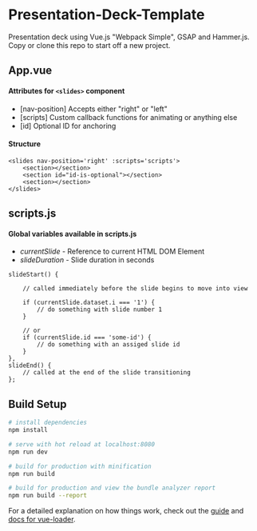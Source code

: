 # Presentation-Deck-Template
Presentation deck using Vue.js "Webpack Simple", GSAP and Hammer.js. Copy or clone this repo to start off a new project.

## App.vue
#### Attributes for ```<slides>``` component
- [nav-position] Accepts either "right" or "left"
- [scripts] Custom callback functions for animating or anything else
- [id] Optional ID for anchoring

####  Structure
```
<slides nav-position='right' :scripts='scripts'>
	<section></section>
	<section id="id-is-optional"></section>
	<section></section>
</slides>
```

## scripts.js
#### Global variables available in scripts.js
- *currentSlide* - Reference to current HTML DOM Element
- *slideDuration* - Slide duration in seconds 
```
slideStart() {

	// called immediately before the slide begins to move into view

	if (currentSlide.dataset.i === '1') {
		// do something with slide number 1
	}

	// or 
	if (currentSlide.id === 'some-id') {
		// do something with an assiged slide id
	}
},
slideEnd() {
	// called at the end of the slide transitioning 
};
```

## Build Setup

``` bash
# install dependencies
npm install

# serve with hot reload at localhost:8080
npm run dev

# build for production with minification
npm run build

# build for production and view the bundle analyzer report
npm run build --report
```

For a detailed explanation on how things work, check out the [guide](http://vuejs-templates.github.io/webpack/) and [docs for vue-loader](http://vuejs.github.io/vue-loader).
